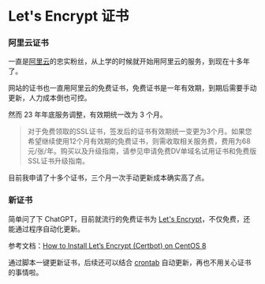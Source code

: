 # Let's Encrypt 证书

### 阿里云证书

一直是[阿里云](http://aliyun.com/)的忠实粉丝，从上学的时候就开始用阿里云的服务，到现在十多年了。

网站的证书也一直用阿里云的免费证书，免费证书是一年有效期，到期后需要手动更新，人力成本倒也可控。

<ImgView title="阿里云证书" url="https://2.z.wiki/autoupload/20240323/o3Zk.266X2442-image.png" />


然而 23 年年底服务调整，有效期统一改为 3 个月。

> 对于免费领取的SSL证书，签发后的证书有效期统一变更为3个月。如果您希望继续使用12个月有效期的免费证书，则需收取相关服务费，费用为68元/张/年。购买以及升级指南，请参见申请免费DV单域名试用证书和免费版SSL证书升级指南。

<ImgView title="阿里云证书" url="https://1.z.wiki/autoupload/20240323/UzdD.1028X1848-image.png" />

目前我申请了十多个证书，三个月一次手动更新成本确实高了点。

### 新证书

简单问了下 ChatGPT，目前就流行的免费证书为 [Let's Encrypt](https://letsencrypt.org/)，不仅免费，还能通过程序自动化更新。

<ImgView title="Let's Encrypt 证书" url="https://3.z.wiki/autoupload/20240323/PxjN.148X234-image.png" />



参考文档：[How to Install Let’s Encrypt (Certbot) on CentOS 8](https://tecadmin.net/how-to-install-certbot-on-centos-8/)


通过脚本一键更新证书，后续还可以结合 [crontab](https://z.wiki/snippets/shell/crontab.html) 自动更新，再也不用关心证书的事情啦。

<ImgView title="Let's Encrypt 证书" url="https://8.z.wiki/autoupload/20240323/EIFt.2106X2918-image.png" />

